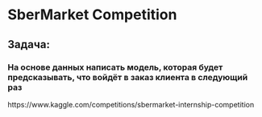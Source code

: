<h1>SberMarket Competition</h1>
<h2>Задача:</h2>
<h3>На основе данных написать модель, которая будет предсказывать, что войдёт в заказ клиента в следующий раз</h3>
<a>https://www.kaggle.com/competitions/sbermarket-internship-competition</a>
